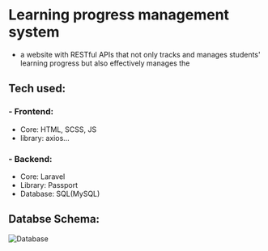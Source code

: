 # Learning progress management system
- a website with RESTful APIs that not only tracks and manages students' learning progress but also effectively manages the 
## Tech used:

### - Frontend:

-  Core: HTML, SCSS, JS
-  library: axios...

### - Backend:

-  Core: Laravel
-  Library: Passport
-  Database: SQL(MySQL)

## Databse Schema:

![Database](https://github.com/1119-DuyNguyen/quan-ly-tien-do-hoc-tap/assets/62139508/37f1ebcf-f8a9-4b56-b5a6-5c521df6cf09)

